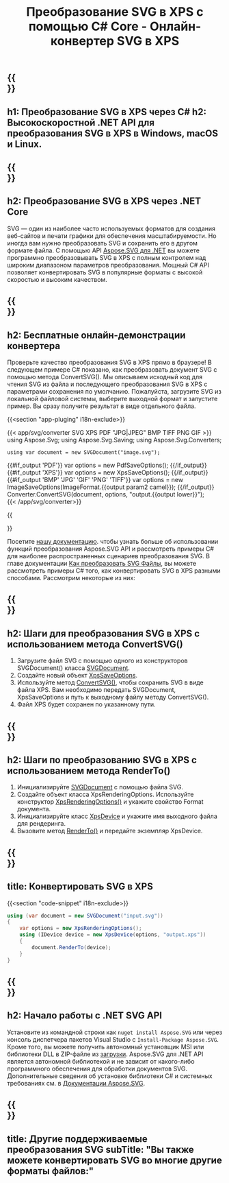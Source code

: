 ﻿---
translation: true
template: ./../_template-child.md
title: Преобразование SVG в XPS с помощью C# Core - Онлайн-конвертер SVG в XPS
description: Преобразование SVG в XPS с помощью .NET Core API в Windows, macOS и Linux. Попробуйте онлайн Конвертер SVG в XPS бесплатно!
url: /net/conversion/svg-to-xps/
family: svg
platformtag: net
feature: conversion
informat: SVG
outformat: XPS
otherformats: GIF JPEG PNG TIFF BMP PDF XPS
---

{{<section banner>}}
---
h1: Преобразование SVG в XPS через C#
h2: Высокоскоростной .NET API для преобразования SVG в XPS в Windows, macOS и Linux.
---

{{<section overview>}}
---
h2: Преобразование SVG в XPS через .NET Core
---

SVG — один из наиболее часто используемых форматов для создания веб-сайтов и печати графики для обеспечения масштабируемости. Но иногда вам нужно преобразовать SVG и сохранить его в другом формате файла. С помощью API [Aspose.SVG для .NET](https://products.aspose.com/svg/net/) вы можете программно преобразовывать SVG в XPS с полным контролем над широким диапазоном параметров преобразования. Мощный C# API позволяет конвертировать SVG в популярные форматы с высокой скоростью и высоким качеством.


{{<section demos>}}
---
h2: Бесплатные онлайн-демонстрации конвертера
---

Проверьте качество преобразования SVG в XPS прямо в браузере! В следующем примере C# показано, как преобразовать документ SVG с помощью метода ConvertSVG(). Мы описываем исходный код для чтения SVG из файла и последующего преобразования SVG в XPS с параметрами сохранения по умолчанию. Пожалуйста, загрузите SVG из локальной файловой системы, выберите выходной формат и запустите пример. Вы сразу получите результат в виде отдельного файла.

{{<section "app-pluging" i18n-exclude>}}

{{< app/svg/converter SVG XPS PDF "JPG|JPEG" BMP TIFF PNG GIF >}}
using Aspose.Svg;
using Aspose.Svg.Saving;
using Aspose.Svg.Converters;

    using var document = new SVGDocument("image.svg");
{{#if_output 'PDF'}}
    var options = new PdfSaveOptions();
{{/if_output}}
{{#if_output 'XPS'}}
    var options = new XpsSaveOptions();
{{/if_output}}
{{#if_output 'BMP' 'JPG' 'GIF' 'PNG' 'TIFF'}}
    var options = new ImageSaveOptions(ImageFormat.{{output param2 camel}});
{{/if_output}}
    Converter.ConvertSVG(document, options, "output.{{output lower}}");   
{{< /app/svg/converter>}} 

{{<section documentation>}}

Посетите <a href="https://docs.aspose.com/svg/net/how-to-work-with-aspose-svg-api/converting/" target="_blank">нашу документацию</a>. чтобы узнать больше об использовании функций преобразования Aspose.SVG API и рассмотреть примеры C# для наиболее распространенных сценариев преобразования SVG. В главе документации <a href="https://docs.aspose.com/svg/net/how-to-work-with-aspose-svg-api/converting/" target="_blank">Как преобразовать SVG Файлы</a>, вы можете рассмотреть примеры C# того, как конвертировать SVG в XPS разными способами. Рассмотрим некоторые из них:

{{<section steps1>}}
---
h2: Шаги для преобразования SVG в XPS с использованием метода ConvertSVG()
---
1. Загрузите файл SVG с помощью одного из конструкторов SVGDocument() класса [SVGDocument](https://apireference.aspose.com/svg/net/aspose.svg/svgdocument).
1. Создайте новый объект [XpsSaveOptions](https://apireference.aspose.com/svg/net/aspose.svg.saving/xpssaveoptions).
1. Используйте метод [ConvertSVG()](https://apireference.aspose.com/svg/net/aspose.svg.converters/converter/convertsvg/), чтобы сохранить SVG в виде файла XPS. Вам необходимо передать SVGDocument, XpsSaveOptions и путь к выходному файлу методу ConvertSVG().
1. Файл XPS будет сохранен по указанному пути.



{{<section steps2>}}
---
h2: Шаги по преобразованию SVG в XPS с использованием метода RenderTo()
---
1. Инициализируйте [SVGDocument](https://apireference.aspose.com/svg/net/aspose.svg/svgdocument) с помощью файла SVG.
1. Создайте объект класса XpsRenderingOptions. Используйте конструктор [XpsRenderingOptions()](https://apireference.aspose.com/svg/net/aspose.svg.rendering.xps/xpsrenderingoptions/constructors/1) и укажите свойство Format документа.
1. Инициализируйте класс [XpsDevice](https://apireference.aspose.com/svg/net/aspose.svg.rendering.xps/xpsdevice) и укажите имя выходного файла для рендеринга.
1. Вызовите метод [RenderTo()](https://apireference.aspose.com/svg/net/aspose.svg/svgdocument/methods/renderto) и передайте экземпляр XpsDevice.



{{<section code-text>}}
---
title: Конвертировать SVG в XPS
---

{{<section "code-snippet" i18n-exclude>}}

```cs
using (var document = new SVGDocument("input.svg"))
{
	var options = new XpsRenderingOptions();
	using (IDevice device = new XpsDevice(options, "output.xps"))
	{
		document.RenderTo(device);                    
	}
}
```

{{<section get-started>}}
---
h2: Начало работы с .NET SVG API
---

Установите из командной строки как ```nuget install Aspose.SVG``` или через консоль диспетчера пакетов Visual Studio с ```Install-Package Aspose.SVG```.
Кроме того, вы можете получить автономный установщик MSI или библиотеки DLL в ZIP-файле из [загрузки](https://downloads.aspose.com/svg/net). Aspose.SVG для .NET API является автономной библиотекой и не зависит от какого-либо программного обеспечения для обработки документов SVG.
 Дополнительные сведения об установке библиотеки C# и системных требованиях см. в [Документации Aspose.SVG](https://docs.aspose.com/svg/net/getting-started/).

 {{<section other-conversions>}}
---
title: Другие поддерживаемые преобразования SVG
subTitle: "Вы также можете конвертировать SVG во многие другие форматы файлов:"
---